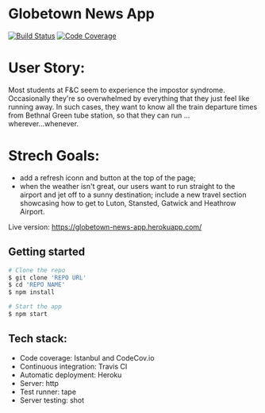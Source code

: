 # Globetown News App

[![Build Status](https://travis-ci.org/FAC10/week5-globetown-news-ammp.svg?branch=master)](https://travis-ci.org/FAC10/week5-globetown-news-ammp)
[![Code Coverage](https://codecov.io/gh/FAC10/week5-globetown-news-ammp/branch/master/graph/badge.svg)](https://codecov.io/gh/FAC10/week5-globetown-news-ammp)

# User Story:
Most students at F&C seem to experience the impostor syndrome. Occasionally they're so overwhelmed by everything that they just feel like running away. In such cases, they want to know all the train departure times from Bethnal Green tube station, so that they can run ... wherever...whenever. 

# Strech Goals:
- add a refresh iconn and button at the top of the page;
- when the weather isn't great, our users want to run straight to the airport and jet off to a sunny destination; include a new travel section showcasing how to get to Luton, Stansted, Gatwick and Heathrow Airport.



Live version: https://globetown-news-app.herokuapp.com/

## Getting started

```sh
# Clone the repo
$ git clone 'REPO URL'
$ cd 'REPO NAME'
$ npm install

# Start the app
$ npm start
```

## Tech stack:

- Code coverage: Istanbul and CodeCov.io
- Continuous integration: Travis CI
- Automatic deployment: Heroku
- Server: http
- Test runner: tape
- Server testing: shot
